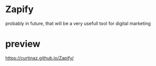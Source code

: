 # Zapify
probably in future, that will be a very usefull tool for digital marketing

# preview
https://curtinaz.github.io/Zapify/
